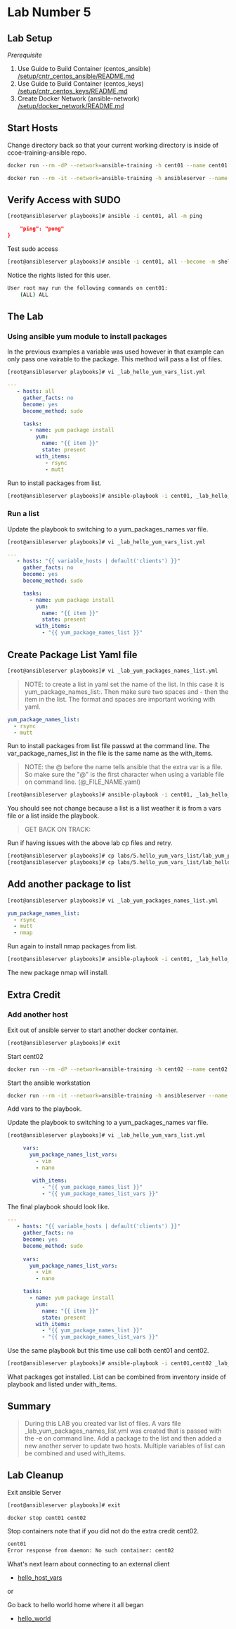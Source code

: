 # Lab Number 5

## Lab Setup

*_Prerequisite_*

1. Use Guide to Build Container (centos_ansible) [/setup/cntr_centos_ansible/README.md](/setup/cntr_centos_ansible/README.md)
1. Use Guide to Build Container (centos_keys) [/setup/cntr_centos_keys/README.md](/setup/cntr_centos_keys/README.md)
1. Create Docker Network (ansible-network) [/setup/docker_network/README.md](/setup/docker_network/README.md)

## Start Hosts

Change directory back so that your current working directory is inside of ccoe-training-ansible repo.

```bash
docker run --rm -dP --network=ansible-training -h cent01 --name cent01 centos_keys
```

```bash
docker run --rm -it --network=ansible-training -h ansibleserver --name ansibleserver -v ${PWD}:/ansible/playbooks -v ${PWD}/infra_files/ssh:/root/.ssh centos_ansible:latest bash
```

## Verify Access with SUDO

```bash
[root@ansibleserver playbooks]# ansible -i cent01, all -m ping 
```

```json
    "ping": "pong"
}
```

Test sudo access

```bash
[root@ansibleserver playbooks]# ansible -i cent01, all --become -m shell -a 'sudo -l'
```

Notice the rights listed for this user.  

```bash
User root may run the following commands on cent01:
    (ALL) ALL
```

## The Lab

### Using ansible yum module to install packages

In the previous examples a variable was used however in that example can only pass one vairable to the package. This method will pass a list of files.

```bash
[root@ansibleserver playbooks]# vi _lab_hello_yum_vars_list.yml
```

```yaml
---
   - hosts: all
     gather_facts: no
     become: yes
     become_method: sudo

     tasks:
       - name: yum package install
         yum:
           name: "{{ item }}"
           state: present
         with_items: 
            - rsync 
            - mutt
```

Run to install packages from list.

```bash
[root@ansibleserver playbooks]# ansible-playbook -i cent01, _lab_hello_yum_vars_list.yml 
```

### Run a list

Update the playbook to switching to a yum_packages_names var file.

```bash
[root@ansibleserver playbooks]# vi _lab_hello_yum_vars_list.yml
```

```yaml
---
   - hosts: "{{ variable_hosts | default('clients') }}"
     gather_facts: no
     become: yes
     become_method: sudo

     tasks:
       - name: yum package install
         yum:
           name: "{{ item }}"
           state: present
         with_items: 
           - "{{ yum_package_names_list }}"
```

## Create Package List Yaml file

```bash
[root@ansibleserver playbooks]# vi _lab_yum_packages_names_list.yml
```

> NOTE: to create a list in yaml set the name of the list.  In this case it is yum_package_names_list:.  Then make sure two spaces and - then the item in the list.  The format and spaces are important working with yaml.

```yaml
yum_package_names_list:
  - rsync 
  - mutt
```

Run to install packages from list file passwd at the command line.  The var_package_names_list in the file is the same name as the with_items.  

> NOTE: the @ before the name tells ansible that the extra var is a file.  So make sure the "@" is the first character when using a variable file on command line. (@_FILE_NAME.yaml)

```bash
[root@ansibleserver playbooks]# ansible-playbook -i cent01, _lab_hello_yum_vars_list.yml -e @_lab_yum_packages_names_list.yml
```

You should see not change because a list is a list weather it is from a vars file or a list inside the playbook.

> GET BACK ON TRACK:

Run if having issues with the above lab cp files and retry.

```bash
[root@ansibleserver playbooks]# cp labs/5.hello_yum_vars_list/lab_yum_packages_names_list.yml lab_yum_packages_names_list.yml
[root@ansibleserver playbooks]# cp labs/5.hello_yum_vars_list/lab_hello_yum_vars_list.yml _lab_hello_yum_vars_list.yml
```

## Add another package to list

```bash
[root@ansibleserver playbooks]# vi _lab_yum_packages_names_list.yml
```

```yaml
yum_package_names_list:
  - rsync
  - mutt
  - nmap
```

Run again to install nmap packages from list.

```bash
[root@ansibleserver playbooks]# ansible-playbook -i cent01, _lab_hello_yum_vars_list.yml -e @_lab_yum_packages_names_list.yml
```

The new package nmap will install.

## Extra Credit

### Add another host

Exit out of ansible server to start another docker container.

```bash
[root@ansibleserver playbooks]# exit
```

Start cent02

```bash
docker run --rm -dP --network=ansible-training -h cent02 --name cent02 centos_keys
```

Start the ansible workstation

```bash
docker run --rm -it --network=ansible-training -h ansibleserver --name ansibleserver -v ${PWD}:/ansible/playbooks -v ${PWD}/infra_files/ssh:/root/.ssh centos_ansible:latest bash
```

Add vars to the playbook.

Update the playbook to switching to a yum_packages_names var file.

```bash
[root@ansibleserver playbooks]# vi _lab_hello_yum_vars_list.yml
```

```yaml
     vars:
       yum_package_names_list_vars: 
         - vim
         - nano
```

```yaml
        with_items: 
           - "{{ yum_package_names_list }}"
           - "{{ yum_package_names_list_vars }}"
```

The final playbook should look like.

```yaml
---
   - hosts: "{{ variable_hosts | default('clients') }}"
     gather_facts: no
     become: yes
     become_method: sudo
     
     vars:
       yum_package_names_list_vars: 
         - vim
         - nano

     tasks:
       - name: yum package install
         yum:
           name: "{{ item }}"
           state: present
         with_items: 
           - "{{ yum_package_names_list }}"
           - "{{ yum_package_names_list_vars }}"
```

Use the same playbook but this time use call both cent01 and cent02. 

```bash
[root@ansibleserver playbooks]# ansible-playbook -i cent01,cent02 _lab_hello_yum_vars_list.yml -e @_lab_yum_packages_names_list.yml
```

What packages got installed. List can be combined from inventory inside of playbook and listed under with_items. 

## Summary

> During this LAB you created var list of files.  A vars file _lab_yum_packages_names_list.yml was created that is passed with the -e on command line. Add a package to the list and then added a new another server to update two hosts. Multiple variables of list can be combined and used with_items.  

## Lab Cleanup

Exit ansible Server

```bash
[root@ansibleserver playbooks]# exit 
```

```bash
docker stop cent01 cent02
```

Stop containers note that if you did not do the extra credit cent02.

```bash
cent01
Error response from daemon: No such container: cent02
```

What's next learn about connecting to an external client

* [hello_host_vars](../6.hello_host_vars/README.md)

or

Go back to hello world home where it all began

* [hello_world](/)
